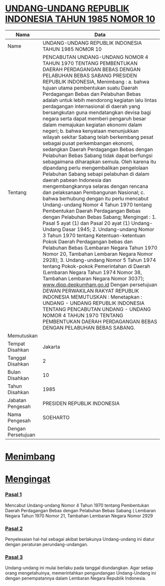 # [UNDANG-UNDANG REPUBLIK INDONESIA TAHUN 1985 NOMOR 10](http://example.org/legal/peraturan/uu/1985/10)

| Nama | Data |
| ------ | ----- |
|Name|UNDANG-UNDANG REPUBLIK INDONESIA TAHUN 1985 NOMOR 10|
|Tentang| PENCABUTAN UNDANG-UNDANG NOMOR 4 TAHUN 1970 TENTANG PEMBENTUKAN DAERAH PERDAGANGAN BEBAS DENGAN PELABUHAN BEBAS SABANG PRESIDEN REPUBLIK INDONESIA, Menimbang : a. bahwa tujuan utama pembentukan suatu Daerah Perdagangan Bebas dan Pelabuhan Bebas adalah untuk lebih mendorong kegiatan lalu lintas perdagangan internasional di daerah yang bersangkutan guna mendatangkan devisa bagi negara serta dapat memberi pengaruh besar dalam memajukan kegiatan ekonomi dalam negeri; b. bahwa kenyataan menunjukkan wilayah sekitar Sabang telah berkembang pesat sebagai pusat perkembangan ekonomi, sedangkan Daerah Perdagangan Bebas dengan Pelabuhan Bebas Sabang tidak dapat berfungsi sebagaimana diharapkan semula. Oleh karena itu dipandang perlu mengembalikan pengelolaan Pelabuhan Sabang sebapi pelabuhan di dalam daerah pabean Indonesia dan mengembangkannya selaras dengan rencana dan pelaksanaan Pembangunan Nasional; c. bahwa berhubung dengan itu perlu mencabut Undang-undang Nomor 4 Tahun 1970 tentang Pembentukan Daerah Perdagangan Bebas dengan Pelabuhan Bebas Sabang; Mengingat : 1. Pasal 5 ayat (1) dan Pasal 20 ayat (1) Undang-Undang Dasar 1945; 2. Undang-undang Nomor 3 Tahun 1970 tentang Ketentuan-ketentuan Pokok Daerah Perdagangan bebas dan Pelabuhan Bebas (Lembaran Negara Tahun 1970 Nomor 20, Tambahan Lembaran Negara Nomor 2928); 3. Undang-undang Nomor 5 Tahun 1974 tentang Pokok-pokok Pemerintahan di Daerah (Lembaran Negara Tahun 1974 Nomor 38, Tambahan Lembaran Negara Nomor 3037); www.djpp.depkumham.go.id Dengan persetujuan DEWAN PERWAKILAN RAKYAT REPUBLIK INDONESIA MEMUTUSKAN : Menetapkan : UNDANG - UNDANG REPUBLIK INDONESIA TENTANG PENCABUTAN UNDANG - UNDANG NOMOR 4 TAHUN 1970 TENTANG PEMBENTUKAN DAERAH PERDAGANGAN BEBAS DENGAN PELABUHAN BEBAS SABANG.|
|Memutuskan||
|Tempat Disahkan|Jakarta|
|Tanggal Disahkan|2|
|Bulan Disahkan|10|
|Tahun Disahkan|1985|
|Jabatan Pengesah|PRESIDEN REPUBLIK INDONESIA|
|Nama Pengesah|SOEHARTO|
|Dengan Persetujuan||
# [Menimbang](http://example.org/legal/peraturan/uu/1985/10/menimbang)

# [Mengingat](http://example.org/legal/peraturan/uu/1985/10/mengingat)


### [Pasal 1](http://example.org/legal/peraturan/uu/1985/10/pasal/0001)
Mencabut Undang-undang Nomor 4 Tahun 1970 tentang Pembentukan Daerah Perdagangan Bebas dengan Pelabuhan Bebas Sabang ( Lembaran Negara Tahun 1970 Nomor 21, Tambahan Lembaran Negara Nomor 2929


### [Pasal 2](http://example.org/legal/peraturan/uu/1985/10/pasal/0002)
Penyelesaian hal-hal sebagai akibat berlakunya Undang-undang ini diatur dengan peraturan perundang-undangan.


### [Pasal 3](http://example.org/legal/peraturan/uu/1985/10/pasal/0003)
Undang-undang ini mulai berlaku pada tanggal diundangkan. Agar setiap orang mengetahuinya, memerintahkan pengundangan Undang-Undang ini dengan penempatannya dalam Lembaran Negara Republik Indonesia.
